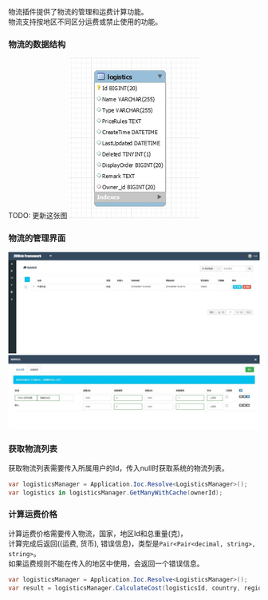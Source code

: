 物流插件提供了物流的管理和运费计算功能。<br/>
物流支持按地区不同区分运费或禁止使用的功能。<br/>

### 物流的数据结构

TODO: 更新这张图
![物流的ER图](../img/er_logistics.jpg)

### 物流的管理界面

![物流的管理界面](../img/logistics_manage.jpg)
![运费规则](../img/logistics_price_rules.jpg)

### 获取物流列表

获取物流列表需要传入所属用户的Id，传入null时获取系统的物流列表。<br/>

```csharp
var logisticsManager = Application.Ioc.Resolve<LogisticsManager>();
var logistics in logisticsManager.GetManyWithCache(ownerId);
```

### 计算运费价格

计算运费价格需要传入物流，国家，地区Id和总重量(克)，<br/>
计算完成后返回((运费, 货币), 错误信息)，类型是`Pair<Pair<decimal, string>, string>`。<br/>
如果运费规则不能在传入的地区中使用，会返回一个错误信息。<br/>

```csharp
var logisticsManager = Application.Ioc.Resolve<LogisticsManager>();
var result = logisticsManager.CalculateCost(logisticsId, country, regionId, totalWeight);
```
